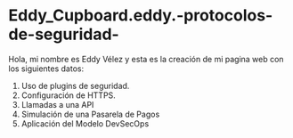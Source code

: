# Eddy_Cupboard.eddy.-protocolos-de-seguridad-
Hola, mi nombre es Eddy Vélez y esta es la creación de mi pagina web con los siguientes datos:

1) Uso de plugins de seguridad.
2) Configuración de HTTPS.
3) Llamadas a una API
4) Simulación de una Pasarela de Pagos
5) Aplicación del Modelo DevSecOps


